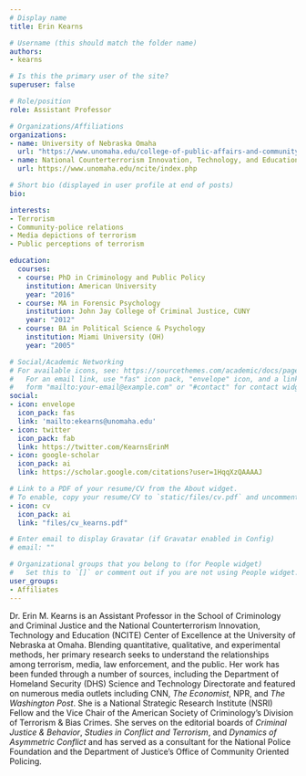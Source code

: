 ```yaml
---
# Display name
title: Erin Kearns

# Username (this should match the folder name)
authors:
- kearns

# Is this the primary user of the site?
superuser: false

# Role/position
role: Assistant Professor

# Organizations/Affiliations
organizations:
- name: University of Nebraska Omaha
  url: "https://www.unomaha.edu/college-of-public-affairs-and-community-service/criminology-and-criminal-justice/about-us/erin-kearns.php"
- name: National Counterterrorism Innovation, Technology, and Education Center
  url: https://www.unomaha.edu/ncite/index.php

# Short bio (displayed in user profile at end of posts)
bio: 

interests:
- Terrorism
- Community-police relations
- Media depictions of terrorism
- Public perceptions of terrorism

education:
  courses:
  - course: PhD in Criminology and Public Policy
    institution: American University
    year: "2016"
  - course: MA in Forensic Psychology
    institution: John Jay College of Criminal Justice, CUNY
    year: "2012"
  - course: BA in Political Science & Psychology
    institution: Miami University (OH)
    year: "2005"

# Social/Academic Networking
# For available icons, see: https://sourcethemes.com/academic/docs/page-builder/#icons
#   For an email link, use "fas" icon pack, "envelope" icon, and a link in the
#   form "mailto:your-email@example.com" or "#contact" for contact widget.
social:
- icon: envelope
  icon_pack: fas
  link: 'mailto:ekearns@unomaha.edu'
- icon: twitter
  icon_pack: fab
  link: https://twitter.com/KearnsErinM
- icon: google-scholar
  icon_pack: ai
  link: https://scholar.google.com/citations?user=1HqqXzQAAAAJ

# Link to a PDF of your resume/CV from the About widget.
# To enable, copy your resume/CV to `static/files/cv.pdf` and uncomment the lines below.
- icon: cv
  icon_pack: ai
  link: "files/cv_kearns.pdf"

# Enter email to display Gravatar (if Gravatar enabled in Config)
# email: ""

# Organizational groups that you belong to (for People widget)
#   Set this to `[]` or comment out if you are not using People widget.
user_groups:
- Affiliates
---
```


Dr. Erin M. Kearns is an Assistant Professor in the School of Criminology and Criminal Justice and the National Counterterrorism Innovation, Technology and Education (NCITE) Center of Excellence at the University of Nebraska at Omaha. Blending quantitative, qualitative, and experimental methods, her primary research seeks to understand the relationships among terrorism, media, law enforcement, and the public. Her work has been funded through a number of sources, including the Department of Homeland Security (DHS) Science and Technology Directorate and featured on numerous media outlets including CNN, *The Economist*, NPR, and *The Washington Post*. She is a National Strategic Research Institute (NSRI) Fellow and the Vice Chair of the American Society of Criminology’s Division of Terrorism & Bias Crimes. She serves on the editorial boards of *Criminal Justice & Behavior*, *Studies in Conflict and Terrorism*, and *Dynamics of Asymmetric Conflict* and has served as a consultant for the National Police Foundation and the Department of Justice’s Office of Community Oriented Policing.
